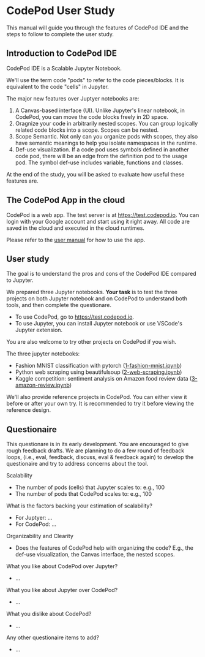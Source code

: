 # CodePod User Study

This manual will guide you through the features of CodePod IDE and the steps to
follow to complete the user study.

## Introduction to CodePod IDE

CodePod IDE is a Scalable Jupyter Notebook.

We'll use the term code "pods" to refer to the code pieces/blocks. It is
equivalent to the code "cells" in Jupyter.

The major new features over Juptyer notebooks are:

1. A Canvas-based interface (UI). Unlike Jupyter's linear notebook, in CodePod, you
   can move the code blocks freely in 2D space.
2. Oragnize your code in arbitrarily nested scopes. You can group logically
   related code blocks into a scope. Scopes can be nested.
3. Scope Semantic. Not only can you organize pods with scopes, they also have
   semantic meanings to help you isolate namespaces in the runtime.
4. Def-use visualization. If a code pod uses symbols defined in another code
   pod, there will be an edge from the definition pod to the usage pod. The
   symbol def-use includes variable, functions and classes.

At the end of the study, you will be asked to evaluate how useful these features are.

## The CodePod App in the cloud

CodePod is a web app. The test server is at https://test.codepod.io. You can
login with your Google account and start using it right away. All code are saved
in the cloud and executed in the cloud runtimes.

Please refer to the [user manual](https://codepod.io/docs/manual/) for how to use the app.

## User study

The goal is to understand the pros and cons of the CodePod IDE compared to
Jupyter.

We prepared three Jupyter notebooks. **Your task** is to test the three projects
on both Jupyter notebook and on CodePod to understand both tools, and then
complete the questionare.

- To use CodePod, go to https://test.codepod.io.
- To use Jupyter, you can install Jupyter notebook or use VSCode's Jupyter extension.

You are also welcome to try other projects on CodePod if you wish.

The three jupyter notebooks:

- Fashion MNIST classification with pytorch ([1-fashion-mnist.ipynb](1-fashion-mnist.ipynb))
- Python web scraping using beautifulsoup ([2-web-scraping.ipynb](2-web-scraping.ipynb))
- Kaggle competition: sentiment analysis on Amazon food review data ([3-amazon-review.ipynb](3-amazon-review.ipynb))

We'll also provide reference projects in CodePod. You can either view it before
or after your own try. It is recommended to try it before viewing the reference
design.

## Questionaire

This questionare is in its early development. You are encouraged to give rough
feedback drafts. We are planning to do a few round of feedback loops, (i.e.,
eval, feedback, discuss, eval & feedback again) to develop the questionaire and
try to address concerns about the tool.

Scalability

- The number of pods (cells) that Jupyter scales to: e.g., 100
- The number of pods that CodePod scales to: e.g., 100

What is the factors backing your estimation of scalability?

- For Juptyer: ...
- For CodePod: ...

Organizability and Clearity

- Does the features of CodePod help with organizing the code? E.g., the def-use visualization, the Canvas interface, the nested scopes.

What you like about CodePod over Jupyter?

- ...

What you like about Jupyter over CodePod?

- ...

What you dislike about CodePod?

- ...

Any other questionaire items to add?

- ...
